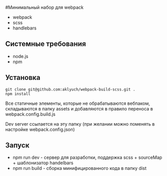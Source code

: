 #Минимальный набор для webpack
* webpack
* scss
* handlebars

## Системные требования
* node.js
* npm

## Установка
```
git clone git@github.com:aklyuch/webpack-build-scss.git .
npm install
```

Все статичные элементы, которые не обрабатываются вебпаком, 
складываются в папку assets и добавляются в правило переноса в webpack.config.build.js

Dev server ссылается на эту папку (при желании можно поменять в настройке webpack.config.json)

## Запуск
* npm run dev - сервер для разработки, поддержка scss + sourceMap + шаблонизатор handelbars
* npm run build - сборка минифицированного кода в папку dist 
